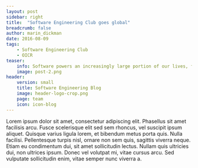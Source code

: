 ```yaml
---
layout: post
sidebar: right
title:  "Software Engineering Club goes global"
breadcrumb: false
author: marin_dickman
date: 2016-08-09
tags:
    - Software Engineering Club
    - OICR
teaser:
    info: Software powers an increasingly large portion of our lives, from the phones in our hands to the computers we work at to the cars we drive. The engineering expertise behind all these tools has, unsurprisingly, become a hot commodity.
    image: post-2.png
header: 
    version: small
    title: Software Engineering Blog
    image: header-logo-crop.png
    page: team
    icon: icon-blog
---
```

Lorem ipsum dolor sit amet, consectetur adipiscing elit. Phasellus sit amet facilisis arcu. Fusce scelerisque elit sed sem rhoncus, vel suscipit ipsum aliquet. Quisque varius ligula lorem, et bibendum metus porta quis. Nulla facilisi. Pellentesque turpis nisl, ornare non sem quis, sagittis viverra neque. Etiam eu condimentum dui, sit amet sollicitudin lectus. Nullam quis ultricies dui, non ultrices ipsum. Donec vel volutpat mi, vitae cursus arcu. Sed vulputate sollicitudin enim, vitae semper nunc viverra a. 